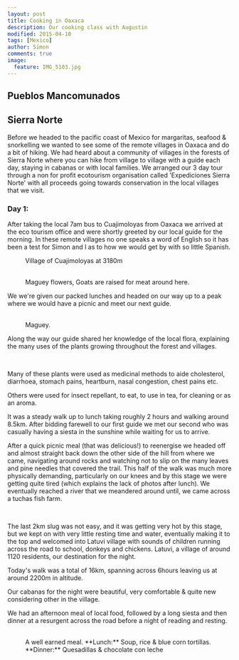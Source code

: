 ```yaml
---
layout: post
title: Cooking in Oaxaca
description: Our cooking class with Augustin
modified: 2015-04-10
tags: [Mexico]
author: Simon
comments: true
image:
  feature: IMG_5103.jpg
---
```


## Pueblos Mancomunados
## Sierra Norte

Before we headed to the pacific coast of Mexico for margaritas, seafood & snorkelling we wanted to see some of the remote villages in Oaxaca and do a bit of hiking. We had heard about a community of villages in the forests of Sierra Norte where you can hike from village to village with a guide each day, staying in cabanas or with local families. We arranged our 3 day tour through a non for profit ecotourism organisation called 'Expediciones Sierra Norte' with all proceeds going towards conservation in the local villages that we visit. 

### Day 1:

After taking the local 7am bus to Cuajimoloyas from Oaxaca we arrived at the eco tourism office and were shortly greeted by our local guide for the morning. In these remote villages no one speaks a word of English so it has been a test for Simon and I as to how we would get by with so little Spanish.

<figure>
	<a href="../images/IMG_5609.jpg"><img src="../images/IMG_5609.jpg" alt=""></a>
	<figcaption>Village of Cuajimoloyas at 3180m</figcaption>
</figure>

<figure class="half">
	<a href="../images/IMG_5607.jpg"><img src="../images/IMG_5607.jpg" alt=""></a>
	<a href="../images/IMG_5615.jpg"><img src="../images/IMG_5615.jpg" alt=""></a>
	<figcaption>Maguey flowers, Goats are raised for meat around here.</figcaption>
</figure>

We we're given our packed lunches and headed on our way up to a peak where we would have a picnic and meet our next guide. 

<figure class="half">
	<a href="../images/IMG_5621.jpg"><img src="../images/IMG_5621.jpg" alt=""></a>
	<a href="../images/IMG_5624.jpg"><img src="../images/IMG_5624.jpg" alt=""></a>
	<figcaption>Maguey.</figcaption>
</figure>

Along the way our guide shared her knowledge of the local flora, explaining the many uses of the plants growing throughout the forest and villages.

<figure class="half">
	<a href="../images/IMG_5641.jpg"><img src="../images/IMG_5641.jpg" alt=""></a>
	<a href="../images/IMG_5653.jpg"><img src="../images/IMG_5653.jpg" alt=""></a>
	<a href="../images/IMG_5657.jpg"><img src="../images/IMG_5657.jpg" alt=""></a>
	<a href="../images/IMG_5667.jpg"><img src="../images/IMG_5667.jpg" alt=""></a>
	<a href="../images/IMG_5634.jpg"><img src="../images/IMG_5634.jpg" alt=""></a>
	<a href="../images/IMG_5635.jpg"><img src="../images/IMG_5635.jpg" alt=""></a>
</figure>

Many of these plants were used as medicinal methods to aide cholesterol, diarrhoea, stomach pains, heartburn, nasal congestion, chest pains etc. 

Others were used for insect repellant, to eat, to use in tea, for cleaning or as an aroma. 

It was a steady walk up to lunch taking roughly 2 hours and walking around 8.5km. After bidding farewell to our first guide we met our second who was casually having a siesta in the sunshine while waiting for us to arrive.

After a quick picnic meal (that was delicious!) to reenergise we headed off and almost straight back down the other side of the hill from where we came, navigating around rocks and watching not to slip on the many leaves and pine needles that covered the trail. This half of the walk was much more physically demanding, particularly on our knees and by this stage we were getting quite tired (which explains the lack of photos after lunch). We eventually reached a river that we meandered around until, we came across a tuchas fish farm.  

<figure class="half">
	<a href="../images/IMG_5683.jpg"><img src="../images/IMG_5683.jpg" alt=""></a>
	<a href="../images/IMG_5691.jpg"><img src="../images/IMG_5691.jpg" alt=""></a>
	<a href="../images/IMG_5703.jpg"><img src="../images/IMG_5703.jpg" alt=""></a>
	<a href="../images/IMG_5707.jpg"><img src="../images/IMG_5707.jpg" alt=""></a>
	<figcaption></figcaption>
</figure>

The last 2km slug was not easy, and it was getting very hot by this stage, but we kept on with very little resting time and water, eventually making it to the top and welcomed into Latuvi village with sounds of children running across the road to school, donkeys and chickens. Latuvi, a village of around 1120 residents, our destination for the night.

Today's walk was a total of 16km, spanning across 6hours leaving us at around 2200m in altitude. 

Our cabanas for the night were beautiful, very comfortable & quite new considering other in the village.  

We had an afternoon meal of local food, followed by a long siesta and then dinner at a resurgent across the road before a night of reading and resting. 

<figure class="half">
	<a href="../images/IMG_5709.jpg"><img src="../images/IMG_5709.jpg" alt=""></a>
	<a href="../images/IMG_5750.jpg"><img src="../images/IMG_5750.jpg" alt=""></a>
	<a href="../images/IMG_5752.jpg"><img src="../images/IMG_5752.jpg" alt=""></a>
	<a href="../images/IMG_5754.jpg"><img src="../images/IMG_5754.jpg" alt=""></a>
	<figcaption>A well earned meal. **Lunch:** Soup, rice & blue corn tortillas. **Dinner:** Quesadillas & chocolate con leche</figcaption>
</figure>
